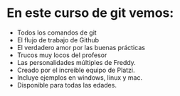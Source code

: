 # En este curso de git vemos:
- Todos los comandos de git
- El flujo de trabajo de Github
- El verdadero amor por las buenas prácticas
- Trucos muy locos del profesor
- Las personalidades múltiples de Freddy.
- Creado por el increible equipo de Platzi.
- Incluye ejemplos en windows, linux y mac.
- Disponible para todas las edades.